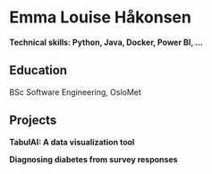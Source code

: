 # Emma Louise Håkonsen

**Technical skills: Python, Java, Docker, Power BI, ...**

## Education
BSc Software Engineering, OsloMet

## Projects
**TabulAI: A data visualization tool**

**Diagnosing diabetes from survey responses**
